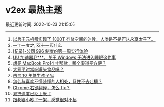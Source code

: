 # v2ex 最热主题

最近更新时间: 2022-10-23 21:15:05

--- 
1. [以后千元机都实现了 1000T 存储空间的时候，人类是不是可以永享太平了。](https://www.v2ex.com/t/889045) 
2. [一年一度之, 双十一买什么](https://www.v2ex.com/t/889047) 
3. [[记录]-公司 996 制度的第一周实行体验](https://www.v2ex.com/t/889052) 
4. [UU 加速器我***，关于 Windows 无法进入睡眠这件事](https://www.v2ex.com/t/889039) 
5. [想买 MacBook Pro14 寸那款，哪个渠道买方便？](https://www.v2ex.com/t/889064) 
6. [大家平时常吃罐头食品吗？](https://www.v2ex.com/t/889072) 
7. [未来 10 年能生孩子吗](https://www.v2ex.com/t/889097) 
8. [怎么与喜欢不懂装懂的人相处，忍住不去吐槽？](https://www.v2ex.com/t/889093) 
9. [Chrome 右键翻译，怎么 fix？](https://www.v2ex.com/t/889119) 
10. [双拼速度已经上来了](https://www.v2ex.com/t/889066) 
11. [跟老婆小吵了一架，感觉很对不起](https://www.v2ex.com/t/889129) 
